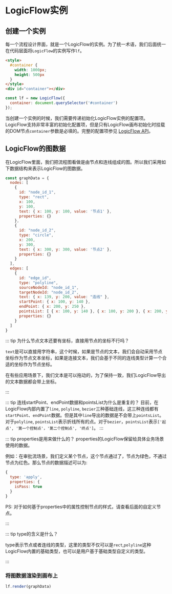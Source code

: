 # LogicFlow实例
## 创建一个实例

每一个流程设计界面，就是一个LogicFlow的实例。为了统一术语，我们后面统一在代码层面将`LogicFlow`的实例写作`lf`。

```html
<style>
  #container {
    width: 1000px;
    height: 500px
  }
</style>
<div id="container"></div>
```

```js
const lf = new LogicFlow({
  container: document.querySelector('#container')
});
```

当创建一个实例的时候，我们需要传递初始化LogicFlow实例的配置项。LogicFlow支持非常丰富的初始化配置项，但是只有LogicFlow画布初始化时挂载的DOM节点`container`参数是必填的。完整的配置项参见 [LogicFlow API](/api/logicFlowApi.html#constructor)。

## LogicFlow的图数据

在LogicFlow里面，我们把流程图看做是由节点和连线组成的图。所以我们采用如下数据结构来表示LogicFlow的图数据。

```js
const graphData = {
  nodes: [
    {
      id: "node_id_1",
      type: "rect",
      x: 100,
      y: 100,
      text: { x: 100, y: 100, value: '节点1' },
      properties: {}
    },
    {
      id: "node_id_2",
      type: "circle",
      x: 200,
      y: 300,
      text: { x: 300, y: 300, value: '节点2' },
      properties: {}
    }
  ],
  edges: [
    {
      id: "edge_id",
      type: "polyline",
      sourceNodeId: "node_id_1",
      targetNodeId: "node_id_2",
      text: { x: 139, y: 200, value: "连线" },
      startPoint: { x: 100, y: 140 },
      endPoint: { x: 200, y: 250 },
      pointsList: [ { x: 100, y: 140 }, { x: 100, y: 200 }, { x: 200, y: 200 }, { x: 200, y: 250 } ],
      properties: {}
    }
  ]
}
```

::: tip 为什么节点文本还要有坐标，直接用节点的坐标不行吗？

`text`是可以直接用字符串，这个时候，如果是节点的文本，我们会自动采用节点坐标作为节点文本坐标，如果是连接文本，我们会基于不同的连线类型计算一个合适的坐标作为节点坐标。

在有些应用场景下，我们文本是可以拖动的，为了保持一致，我们LogicFlow导出的文本数据都会带上坐标。

:::

::: tip 连线startPoint、endPoint数据和pointsList为什么是重复的？
目前，在LogicFlow内部内置了`line`, `polyline`, `bezier`三种基础连线，这三种连线都有`startPoint`、`endPoint`数据。但是其中`line`导出的数据是不会带上`pointsList`。对于`polyline`, `pointsList`表示折线所有的点。对于`bezier`，`pointsList`表示`['起点', '第一个控制点'，'第二个控制点', '终点']`。
:::

::: tip properties是用来做什么的？
properties的LogicFlow保留给具体业务场景使用的数据。

例如：在审批流场景，我们定义某个节点，这个节点通过了，节点为绿色，不通过节点为红色。那么节点的数据描述可以为:
```js
{
  type: 'apply',
  properties: {
    isPass: true
  }
}
```
PS: 对于如何基于properties中的属性控制节点的样式，请查看后面的自定义节点。

:::

::: tip type的含义是什么？

type表示节点或者连线的类型，这里的类型不仅可以是`rect`,`polyline`这种LogicFlow内置的基础类型，也可以是用户基于基础类型自定义的类型。

:::

### 将图数据渲染到画布上

```js
lf.render(graphData)
```

